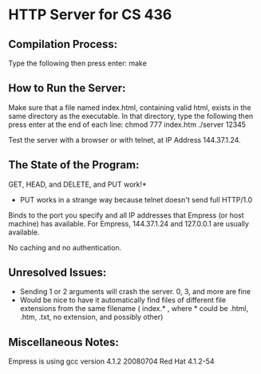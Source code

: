 HTTP Server for CS 436
======================

Compilation Process:
--------------------

Type the following then press enter:
make




How to Run the Server:
----------------------

Make sure that a file named index.html, containing valid html, exists in the same 
directory as the executable.  In that directory, type the following then press 
enter at the end of each line:
chmod 777 index.htm
./server 12345

Test the server with a browser or with telnet, at IP Address 144.37.1.24.




The State of the Program:
-------------------------

GET, HEAD, and DELETE, and PUT work!*
  * PUT works in a strange way because telnet doesn't send full HTTP/1.0

Binds to the port you specify and all IP addresses that Empress (or host 
machine) has available.  For Empress, 144.37.1.24 and 127.0.0.1 are usually 
available.

No caching and no authentication.




Unresolved Issues:
------------------

* Sending 1 or 2 arguments will crash the server.  0, 3, and more are fine
* Would be nice to have it automatically find files of different file extensions from the same filename ( index.* , 
  where * could be .html, .htm, .txt, no extension, and possibly other)



Miscellaneous Notes:
--------------------

Empress is using gcc version 4.1.2 20080704 Red Hat 4.1.2-54
